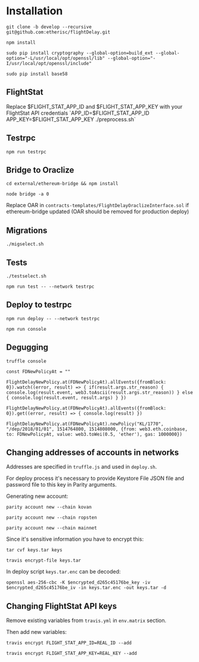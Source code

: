 # Installation

`git clone -b develop --recursive git@github.com:etherisc/flightDelay.git`

`npm install`

`sudo pip install cryptography --global-option=build_ext --global-option="-L/usr/local/opt/openssl/lib" --global-option="-I/usr/local/opt/openssl/include"`

`sudo pip install base58`

## FlightStat
Replace $FLIGHT_STAT_APP_ID and $FLIGHT_STAT_APP_KEY with your FlightStat API credentials
`APP_ID=$FLIGHT_STAT_APP_ID APP_KEY=$FLIGHT_STAT_APP_KEY ./preprocess.sh`

## Testrpc
`npm run testrpc`

## Bridge to Oraclize
`cd external/ethereum-bridge && npm install`

`node bridge -a 0`

Replace OAR in `contracts-templates/FlightDelayOraclizeInterface.sol` if ethereum-bridge updated (OAR should be removed for production deploy)

## Migrations
`./migselect.sh`

## Tests
`./testselect.sh`

`npm run test -- --network testrpc`

## Deploy to testrpc
`npm run deploy -- --network testrpc`

`npm run console`

## Degugging

`truffle console`

`const FDNewPolicyAt = ""`

`FlightDelayNewPolicy.at(FDNewPolicyAt).allEvents({fromBlock: 0}).watch((error, result) => { if(result.args.str_reason) { console.log(result.event, web3.toAscii(result.args.str_reason)) } else { console.log(result.event, result.args) } })`

`FlightDelayNewPolicy.at(FDNewPolicyAt).allEvents({fromBlock: 0}).get((error, result) => { console.log(result) })`

`FlightDelayNewPolicy.at(FDNewPolicyAt).newPolicy("KL/1770", "/dep/2018/01/01", 1514764800, 1514808000, {from: web3.eth.coinbase, to: FDNewPolicyAt, value: web3.toWei(0.5, 'ether'), gas: 1000000})`

## Changing addresses of accounts in networks

Addresses are specified in `truffle.js` and used in `deploy.sh`. 

For deploy process it's necessary to provide Keystore File JSON file and password file to this key in Parity arguments.

Generating new account:

`parity account new --chain kovan`

`parity account new --chain ropsten`

`parity account new --chain mainnet`

Since it's sensitive information you have to encrypt this:

`tar cvf keys.tar keys`

`travis encrypt-file keys.tar`

In deploy script `keys.tar.enc` can be decoded:

`openssl aes-256-cbc -K $encrypted_d265c45176be_key -iv $encrypted_d265c45176be_iv -in keys.tar.enc -out keys.tar -d`

## Changing FlightStat API keys

Remove existing variables from `travis.yml` in `env.matrix` section.

Then add new variables:

`travis encrypt FLIGHT_STAT_APP_ID=REAL_ID --add`

`travis encrypt FLIGHT_STAT_APP_KEY=REAL_KEY --add`

